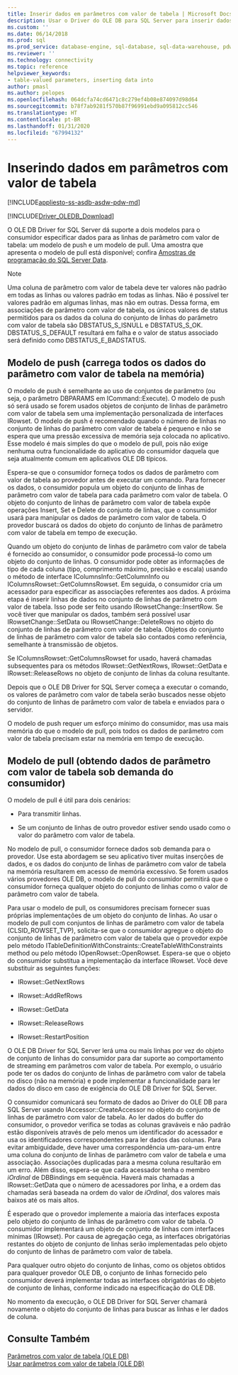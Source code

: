 ```yaml
---
title: Inserir dados em parâmetros com valor de tabela | Microsoft Docs
description: Usar o Driver do OLE DB para SQL Server para inserir dados em parâmetros com valor de tabela
ms.custom: ''
ms.date: 06/14/2018
ms.prod: sql
ms.prod_service: database-engine, sql-database, sql-data-warehouse, pdw
ms.reviewer: ''
ms.technology: connectivity
ms.topic: reference
helpviewer_keywords:
- table-valued parameters, inserting data into
author: pmasl
ms.author: pelopes
ms.openlocfilehash: 064dcfa74cd6471c8c279ef4b08e874097d98d64
ms.sourcegitcommit: b78f7ab9281f570b87f96991ebd9a095812cc546
ms.translationtype: HT
ms.contentlocale: pt-BR
ms.lasthandoff: 01/31/2020
ms.locfileid: "67994132"
---
```

# <a name="inserting-data-into-table-valued-parameters"></a>Inserindo dados em parâmetros com valor de tabela
[!INCLUDE[appliesto-ss-asdb-asdw-pdw-md](../../../includes/appliesto-ss-asdb-asdw-pdw-md.md)]

[!INCLUDE[Driver_OLEDB_Download](../../../includes/driver_oledb_download.md)]

  O OLE DB Driver for SQL Server dá suporte a dois modelos para o consumidor especificar dados para as linhas de parâmetro com valor de tabela: um modelo de push e um modelo de pull. Uma amostra que apresenta o modelo de pull está disponível; confira [Amostras de programação do SQL Server Data](https://msftdpprodsamples.codeplex.com/).  
  
> [!NOTE]  
>  Uma coluna de parâmetro com valor de tabela deve ter valores não padrão em todas as linhas ou valores padrão em todas as linhas. Não é possível ter valores padrão em algumas linhas, mas não em outras. Dessa forma, em associações de parâmetro com valor de tabela, os únicos valores de status permitidos para os dados da coluna do conjunto de linhas do parâmetro com valor de tabela são DBSTATUS_S_ISNULL e DBSTATUS_S_OK. DBSTATUS_S_DEFAULT resultará em falha e o valor de status associado será definido como DBSTATUS_E_BADSTATUS.  
  
## <a name="push-model-loads-all-table-valued-paremeter-data-in-memory"></a>Modelo de push (carrega todos os dados do parâmetro com valor de tabela na memória)  
 O modelo de push é semelhante ao uso de conjuntos de parâmetro (ou seja, o parâmetro DBPARAMS em ICommand::Execute). O modelo de push só será usado se forem usados objetos de conjunto de linhas de parâmetro com valor de tabela sem uma implementação personalizada de interfaces IRowset. O modelo de push é recomendado quando o número de linhas no conjunto de linhas do parâmetro com valor de tabela é pequeno e não se espera que uma pressão excessiva de memória seja colocada no aplicativo. Esse modelo é mais simples do que o modelo de pull, pois não exige nenhuma outra funcionalidade do aplicativo do consumidor daquela que seja atualmente comum em aplicativos OLE DB típicos.  
  
 Espera-se que o consumidor forneça todos os dados de parâmetro com valor de tabela ao provedor antes de executar um comando. Para fornecer os dados, o consumidor popula um objeto do conjunto de linhas de parâmetro com valor de tabela para cada parâmetro com valor de tabela. O objeto do conjunto de linhas de parâmetro com valor de tabela expõe operações Insert, Set e Delete do conjunto de linhas, que o consumidor usará para manipular os dados de parâmetro com valor de tabela. O provedor buscará os dados do objeto do conjunto de linhas de parâmetro com valor de tabela em tempo de execução.  
  
 Quando um objeto do conjunto de linhas de parâmetro com valor de tabela é fornecido ao consumidor, o consumidor pode processá-lo como um objeto do conjunto de linhas. O consumidor pode obter as informações de tipo de cada coluna (tipo, comprimento máximo, precisão e escala) usando o método de interface IColumnsInfo::GetColumnInfo ou IColumnsRowset::GetColumnsRowset. Em seguida, o consumidor cria um acessador para especificar as associações referentes aos dados. A próxima etapa é inserir linhas de dados no conjunto de linhas de parâmetro com valor de tabela. Isso pode ser feito usando IRowsetChange::InsertRow. Se você tiver que manipular os dados, também será possível usar IRowsetChange::SetData ou IRowsetChange::DeleteRows no objeto do conjunto de linhas de parâmetro com valor de tabela. Objetos do conjunto de linhas de parâmetro com valor de tabela são contados como referência, semelhante à transmissão de objetos.  
  
 Se IColumnsRowset::GetColumnsRowset for usado, haverá chamadas subsequentes para os métodos IRowset::GetNextRows, IRowset::GetData e IRowset::ReleaseRows no objeto de conjunto de linhas da coluna resultante.  
  
 Depois que o OLE DB Driver for SQL Server começa a executar o comando, os valores de parâmetro com valor de tabela serão buscados nesse objeto do conjunto de linhas de parâmetro com valor de tabela e enviados para o servidor.  
  
 O modelo de push requer um esforço mínimo do consumidor, mas usa mais memória do que o modelo de pull, pois todos os dados de parâmetro com valor de tabela precisam estar na memória em tempo de execução.  
  
## <a name="pull-model-obtaining-table-valued-parameter-data-on-demand-from-the-consumer"></a>Modelo de pull (obtendo dados de parâmetro com valor de tabela sob demanda do consumidor)  
 O modelo de pull é útil para dois cenários:  
  
-   Para transmitir linhas.  
  
-   Se um conjunto de linhas de outro provedor estiver sendo usado como o valor do parâmetro com valor de tabela.  
  
 No modelo de pull, o consumidor fornece dados sob demanda para o provedor. Use esta abordagem se seu aplicativo tiver muitas inserções de dados, e os dados do conjunto de linhas de parâmetro com valor de tabela na memória resultarem em acesso de memória excessivo. Se forem usados vários provedores OLE DB, o modelo de pull do consumidor permitirá que o consumidor forneça qualquer objeto do conjunto de linhas como o valor de parâmetro com valor de tabela.  
  
 Para usar o modelo de pull, os consumidores precisam fornecer suas próprias implementações de um objeto do conjunto de linhas. Ao usar o modelo de pull com conjuntos de linhas de parâmetro com valor de tabela (CLSID_ROWSET_TVP), solicita-se que o consumidor agregue o objeto do conjunto de linhas de parâmetro com valor de tabela que o provedor expõe pelo método ITableDefinitionWithConstraints::CreateTableWithConstraints method ou pelo método IOpenRowset::OpenRowset. Espera-se que o objeto do consumidor substitua a implementação da interface IRowset. Você deve substituir as seguintes funções:  
  
-   IRowset::GetNextRows  
  
-   IRowset::AddRefRows  
  
-   IRowset::GetData  
  
-   IRowset::ReleaseRows  
  
-   IRowset::RestartPosition  
  
 O OLE DB Driver for SQL Server lerá uma ou mais linhas por vez do objeto de conjunto de linhas do consumidor para dar suporte ao comportamento de streaming em parâmetros com valor de tabela. Por exemplo, o usuário pode ter os dados do conjunto de linhas de parâmetro com valor de tabela no disco (não na memória) e pode implementar a funcionalidade para ler dados do disco em caso de exigência do OLE DB Driver for SQL Server.  
  
 O consumidor comunicará seu formato de dados ao Driver do OLE DB para SQL Server usando IAccessor::CreateAccessor no objeto do conjunto de linhas de parâmetro com valor de tabela. Ao ler dados do buffer do consumidor, o provedor verifica se todas as colunas graváveis e não padrão estão disponíveis através de pelo menos um identificador do acessador e usa os identificadores correspondentes para ler dados das colunas. Para evitar ambiguidade, deve haver uma correspondência um-para-um entre uma coluna do conjunto de linhas de parâmetro com valor de tabela e uma associação. Associações duplicadas para a mesma coluna resultarão em um erro. Além disso, espera-se que cada acessador tenha o membro *iOrdinal* de DBBindings em sequência. Haverá mais chamadas a IRowset::GetData que o número de acessadores por linha, e a ordem das chamadas será baseada na ordem do valor de *iOrdinal*, dos valores mais baixos até os mais altos.  
  
 É esperado que o provedor implemente a maioria das interfaces exposta pelo objeto do conjunto de linhas de parâmetro com valor de tabela. O consumidor implementará um objeto de conjunto de linhas com interfaces mínimas (IRowset). Por causa de agregação cega, as interfaces obrigatórias restantes do objeto de conjunto de linhas serão implementadas pelo objeto do conjunto de linhas de parâmetro com valor de tabela.  
  
 Para qualquer outro objeto do conjunto de linhas, como os objetos obtidos para qualquer provedor OLE DB, o conjunto de linhas fornecido pelo consumidor deverá implementar todas as interfaces obrigatórias do objeto de conjunto de linhas, conforme indicado na especificação do OLE DB.  
  
 No momento da execução, o OLE DB Driver for SQL Server chamará novamente o objeto do conjunto de linhas para buscar as linhas e ler dados de coluna.  
  
## <a name="see-also"></a>Consulte Também  
 [Parâmetros com valor de tabela &#40;OLE DB&#41;](../../oledb/ole-db-table-valued-parameters/table-valued-parameters-ole-db.md)   
 [Usar parâmetros com valor de tabela &#40;OLE DB&#41;](../../oledb/ole-db-how-to/use-table-valued-parameters-ole-db.md)  
  
  
